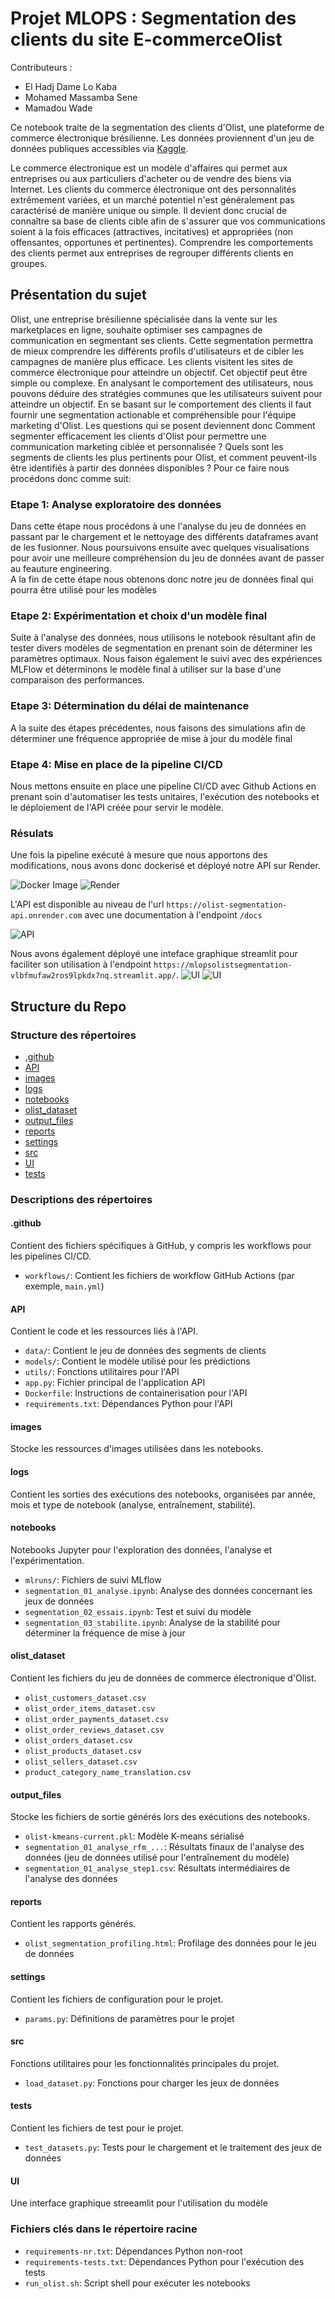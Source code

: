 # Projet MLOPS : Segmentation des clients du site E-commerceOlist

Contributeurs :
- El Hadj Dame Lo Kaba
- Mohamed Massamba Sene
- Mamadou Wade

Ce notebook traite de la segmentation des clients d'Olist, une plateforme de commerce électronique brésilienne. Les données proviennent d'un jeu de données publiques accessibles via [Kaggle](https://www.kaggle.com/olistbr/brazilian-ecommerce).

Le commerce électronique est un modèle d'affaires qui permet aux entreprises ou aux particuliers d'acheter ou de vendre des biens via Internet. Les clients du commerce électronique ont des personnalités extrêmement variées, et un marché potentiel n'est généralement pas caractérisé de manière unique ou simple. Il devient donc crucial de connaître sa base de clients cible afin de s'assurer que vos communications soient à la fois efficaces (attractives, incitatives) et appropriées (non offensantes, opportunes et pertinentes). Comprendre les comportements des clients permet aux entreprises de regrouper différents clients en groupes.

## Présentation du sujet

Olist, une entreprise brésilienne spécialisée dans la vente sur les marketplaces en ligne, souhaite optimiser ses campagnes de communication en segmentant ses clients. Cette segmentation permettra de mieux comprendre les différents profils d'utilisateurs et de cibler les campagnes de manière plus efficace. Les clients visitent les sites de commerce électronique pour atteindre un objectif. Cet objectif peut être simple ou complexe. En analysant le comportement des utilisateurs, nous pouvons déduire des stratégies communes que les utilisateurs suivent pour atteindre un objectif. En se basant sur le comportement des clients il faut fournir une segmentation actionable et compréhensible pour l'équipe marketing d'Olist.
Les questions qui se posent deviennent donc
Comment segmenter efficacement les clients d'Olist pour permettre une communication marketing ciblée et personnalisée ? 
Quels sont les segments de clients les plus pertinents pour Olist, et comment peuvent-ils être identifiés à partir des données disponibles ?
Pour ce faire nous procédons donc comme suit:


### Etape 1: Analyse exploratoire des données
Dans cette étape nous procédons à une l'analyse du jeu de données en passant par le chargement et le nettoyage des différents dataframes avant de les fusionner. Nous poursuivons ensuite avec quelques visualisations pour avoir une meilleure compréhension du jeu de données avant de passer au feauture engineering.</br>
A la fin de cette étape nous obtenons donc notre jeu de données final qui pourra être utilisé pour les modèles

### Etape 2: Expérimentation et choix d'un modèle final
Suite à l'analyse des données, nous utilisons le notebook résultant afin de tester divers modèles de segmentation en prenant soin de déterminer les paramètres optimaux. Nous faison également le suivi avec des expériences MLFlow et déterminons le modèle final à utiliser sur la base d'une comparaison des performances.

### Etape 3: Détermination du délai de maintenance
A la suite des étapes précédentes, nous faisons des simulations afin de déterminer une fréquence appropriée de mise à jour du modèle final

### Etape 4: Mise en place de la pipeline CI/CD
Nous mettons ensuite en place une pipeline CI/CD avec Github Actions en prenant soin d'automatiser les tests unitaires, l'exécution des notebooks et le déploiement de l'API créée pour servir le modèle.

### Résulats
Une fois la pipeline exécuté à mesure que nous apportons des modifications, nous avons donc dockerisé et déployé notre API sur Render.

![Docker Image](https://i.ibb.co/vL2FjC1/olist-dockerhub.png)
![Render](https://i.ibb.co/xsZh8n1/render-deploy.png)


L'API est disponible au niveau de l'url `https://olist-segmentation-api.onrender.com` avec une documentation à l'endpoint `/docs`

![API](https://i.ibb.co/VxDmX74/api-docs.png)


Nous avons également déployé une inteface graphique streamlit pour faciliter son utilisation à l'endpoint `https://mlopsolistsegmentation-vlbfmufaw2ros9lpkdx7nq.streamlit.app/`. 
![UI](https://i.ibb.co/t3k1k1f/ui-1.png)
![UI](https://i.ibb.co/1v3BcVG/ui-2.png)

## Structure du Repo

### Structure des répertoires

- [.github](#github)
- [API](#api)
- [images](#images)
- [logs](#logs)
- [notebooks](#notebooks)
- [olist_dataset](#olist_dataset)
- [output_files](#output_files)
- [reports](#reports)
- [settings](#settings)
- [src](#src)
- [UI](#ui)
- [tests](#tests)

### Descriptions des répertoires

#### .github
Contient des fichiers spécifiques à GitHub, y compris les workflows pour les pipelines CI/CD.
- `workflows/`: Contient les fichiers de workflow GitHub Actions (par exemple, `main.yml`)

#### API
Contient le code et les ressources liés à l'API.
- `data/`: Contient le jeu de données des segments de clients
- `models/`: Contient le modèle utilisé pour les prédictions
- `utils/`: Fonctions utilitaires pour l'API
- `app.py`: Fichier principal de l'application API
- `Dockerfile`: Instructions de containerisation pour l'API
- `requirements.txt`: Dépendances Python pour l'API

#### images
Stocke les ressources d'images utilisées dans les notebooks.

#### logs
Contient les sorties des exécutions des notebooks, organisées par année, mois et type de notebook (analyse, entraînement, stabilité).

#### notebooks
Notebooks Jupyter pour l'exploration des données, l'analyse et l'expérimentation.
- `mlruns/`: Fichiers de suivi MLflow
- `segmentation_01_analyse.ipynb`: Analyse des données concernant les jeux de données
- `segmentation_02_essais.ipynb`: Test et suivi du modèle
- `segmentation_03_stabilite.ipynb`: Analyse de la stabilité pour déterminer la fréquence de mise à jour

#### olist_dataset
Contient les fichiers du jeu de données de commerce électronique d'Olist.
- `olist_customers_dataset.csv`
- `olist_order_items_dataset.csv`
- `olist_order_payments_dataset.csv`
- `olist_order_reviews_dataset.csv`
- `olist_orders_dataset.csv`
- `olist_products_dataset.csv`
- `olist_sellers_dataset.csv`
- `product_category_name_translation.csv`

#### output_files
Stocke les fichiers de sortie générés lors des exécutions des notebooks.
- `olist-kmeans-current.pkl`: Modèle K-means sérialisé
- `segmentation_01_analyse_rfm_...`: Résultats finaux de l'analyse des données (jeu de données utilisé pour l'entraînement du modèle)
- `segmentation_01_analyse_step1.csv`: Résultats intermédiaires de l'analyse des données

#### reports
Contient les rapports générés.
- `olist_segmentation_profiling.html`: Profilage des données pour le jeu de données

#### settings
Contient les fichiers de configuration pour le projet.
- `params.py`: Définitions de paramètres pour le projet

#### src
Fonctions utilitaires pour les fonctionnalités principales du projet.
- `load_dataset.py`: Fonctions pour charger les jeux de données

#### tests
Contient les fichiers de test pour le projet.
- `test_datasets.py`: Tests pour le chargement et le traitement des jeux de données

#### UI
Une interface graphique streeamlit pour l'utilisation du modèle

### Fichiers clés dans le répertoire racine

- `requirements-nr.txt`: Dépendances Python non-root
- `requirements-tests.txt`: Dépendances Python pour l'exécution des tests
- `run_olist.sh`: Script shell pour exécuter les notebooks

